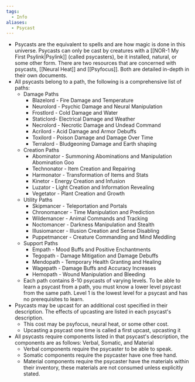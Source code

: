 ```yaml
---
tags:
  - Info
aliases:
  - Psycast
---
```

- Psycasts are the equivalent to spells and are how magic is done in this universe. Psycasts can only be cast by creatures with a [[NOR-1 My First Psylink|Psylink]] (called psycasters), be it installed, natural, or some other form. There are two resources that are concerned with psycasts, [[Neural Heat]] and [[Psyfocus]]. Both are detailed in-depth in their own documents. 
- All psycasts belong to a path, the following is a comprehensive list of paths:
	- Damage Paths
		- Blazelord - Fire Damage and Temperature
		- Neurolord - Psychic Damage and Neural Manipulation
		- Frostlord - Cold Damage and Water
		- Staticlord- Electrical Damage and Weather
		- Necrolord - Necrotic Damage and Undead Command
		- Acrilord - Acid Damage and Armor Debuffs
		- Toxilord - Poison Damage and Damage Over Time
		- Terralord - Bludgeoning Damage and Earth shaping
	- Creation Paths
		- Abominator - Summoning Abominations and Manipulation Abomination Goo
		- Technonator - Item Creation and Repairing
		- Harmonator - Transformation of Items and Stats
		- Kinetor - Energy Creation and Infusion
		- Luzator - Light Creation and Information Revealing
		- Vegetator - Plant Creation and Growth
	- Utility Paths
		- Skipmancer - Teleportation and Portals
		- Chronomancer - Time Manipulation and Prediction
		- Wildemancer - Animal Commands and Tracking
		- Noctomancer - Darkness Manipulation and Stealth
		- Illusiomancer - Illusion Creation and Sense Disabling
		- Puppetmancer - Creature Commanding and Mind Meddling 
	- Support Paths
		- Empath - Mood Buffs and Positive Enchantments
		- Tegopath - Damage Mitigation and Damage Debuffs
		- Mendopath - Temporary Health Granting and Healing
		- Wagepath - Damage Buffs and Accuracy Increases
		- Hemopath - Wound Manipulation and Bleeding
	- Each path contains 8-10 psycasts of varying levels. To be able to learn a psycast from a path, you must know a lower level psycast from the same path. Level 1 is the lowest level for a psycast and has no prerequisites to learn. 
- Psycasts may be upcast for an additional cost specified in their description. The effects of upcasting are listed in each psycast's description.
	- This cost may be psyfocus, neural heat, or some other cost.
	- Upcasting a psycast one time is called a first upcast, upcasting it 
- All psycasts require components listed in that psycast's description, the components are as follows: Verbal, Somatic, and Material
	- Verbal components require the psycaster to be able to speak.
	- Somatic components require the psycaster have one free hand.
	- Material components require the psycaster have the materials within their inventory, these materials are not consumed unless explicitly stated. 



